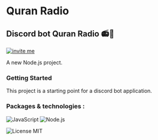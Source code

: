 ﻿# Quran Radio

## Discord bot Quran Radio 📻🥰

[![invite me](https://img.shields.io/badge/Invite%20me-Add%20the%20bot%20to%20your%20server-brightgreen?style=for-the-badge&logo=discord)](https://discord.com/oauth2/authorize?client_id=1292917810435199086)


A new Node.js project.

### Getting Started

This project is a starting point for a discord bot application.


### Packages & technologies :

<p>
      <img alt="JavaScript" src="https://img.shields.io/badge/JavaScript-F7DF1E.svg?logo=javascript&logoColor=black">
      <img alt="Node.js" src="https://img.shields.io/badge/Node.js-43853D.svg?logo=node.js&logoColor=white">
 
</p>

![License MIT](https://img.shields.io/badge/license-MIT-green.svg)
